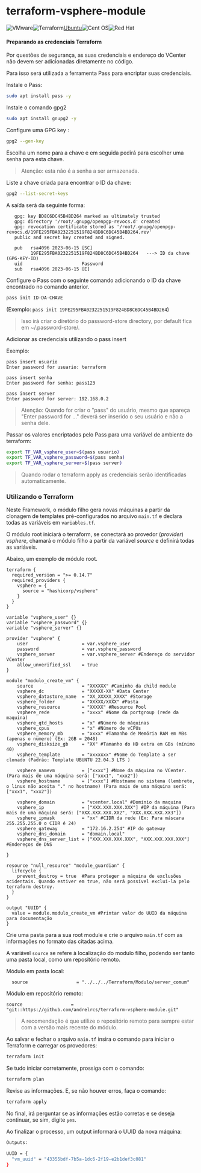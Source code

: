 # terraform-vsphere-module
![VMware](https://img.shields.io/badge/VMware-231f20?style=for-the-badge&logo=VMware&logoColor=white)![Terraform](https://img.shields.io/badge/terraform-%235835CC.svg?style=for-the-badge&logo=terraform&logoColor=white)[Ubuntu](https://img.shields.io/badge/Ubuntu-E95420?style=for-the-badge&logo=ubuntu&logoColor=white)![Cent OS](https://img.shields.io/badge/cent%20os-002260?style=for-the-badge&logo=centos&logoColor=F0F0F0)![Red Hat](https://img.shields.io/badge/Red%20Hat-EE0000?style=for-the-badge&logo=redhat&logoColor=white)


#### Preparando as credenciais Terraform
Por questões de segurança, as suas credenciais e endereço do VCenter não devem ser adicionadas diretamente no código.

Para isso será utilizada a ferramenta Pass para encriptar suas credenciais.

Instale o Pass:
```bash
sudo apt install pass -y
```

Instale o comando gpg2
```bash
sudo apt install gnupg2 -y
```

Configure uma GPG key :
```bash
gpg2 --gen-key
```
Escolha um nome para a chave e em seguida pedirá para escolher uma senha para esta chave.

> Atenção: esta não é a senha a ser armazenada.

Liste a chave criada para encontrar o ID da chave:
```bash
gpg2 --list-secret-keys
```

A saída será da seguinte forma:
```hcl
   gpg: key BD8C6DC45B4BD264 marked as ultimately trusted
   gpg: directory '/root/.gnupg/openpgp-revocs.d' created
   gpg: revocation certificate stored as '/root/.gnupg/openpgp-revocs.d/19FE295FBA0232251519F824BD8C6DC45B4BD264.rev'
   public and secret key created and signed.

   pub   rsa4096 2023-06-15 [SC]
         19FE295FBA0232251519F824BD8C6DC45B4BD264   ---> ID da chave (GPG-KEY-ID)
   uid                      Password
   sub   rsa4096 2023-06-15 [E]                   
```

Configure o Pass com o seguinte comando adicionando o ID da chave encontrado no comando anterior.
```bash
pass init ID-DA-CHAVE
```
 
(Exemplo: `pass init 19FE295FBA0232251519F824BD8C6DC45B4BD264`)

> Isso irá criar o diretório do password-store directory, por default fica em ~/.password-store/. 

Adicionar as credenciais utilizando o pass insert

Exemplo:
```hcl
pass insert usuario
Enter password for usuario: terraform

pass insert senha
Enter password for senha: pass123

pass insert server
Enter password for server: 192.168.0.2
```

> Atenção: Quando for criar o "pass" do usuário, mesmo que apareça "Enter password for ..." deverá ser inserido o seu usuário e não a senha dele.

Passar os valores encriptados pelo Pass para uma variável de ambiente do terraform:
```bash
export TF_VAR_vsphere_user=$(pass usuario)
export TF_VAR_vsphere_password=$(pass senha)
export TF_VAR_vsphere_server=$(pass server)
```

> Quando rodar o terraform apply as credenciais serão identificadas automaticamente.

### Utilizando o Terraform
Neste Framework, o módulo filho gera novas máquinas a partir da clonagem de templates pré-configurados no arquivo `main.tf` e declara todas as variáveis em `variables.tf`. 

O módulo root iniciará o terraform, se conectará ao provedor (*provider*) *vsphere*, chamará o módulo filho a partir da variável *source* e definirá todas as variáveis.

Abaixo, um exemplo de módulo root.

```hcl
terraform {
  required_version = ">= 0.14.7"
  required_providers {
    vsphere = {
      source = "hashicorp/vsphere"
    }
  }
}

variable "vsphere_user" {}
variable "vsphere_password" {}
variable "vsphere_server" {}

provider "vsphere" {
    user                    = var.vsphere_user
    password                = var.vsphere_password
    vsphere_server          = var.vsphere_server #Endereço do servidor VCenter
    allow_unverified_ssl    = true
}

module "modulo_create_vm" {
    source                  = "XXXXXX" #Caminho da child module
    vsphere_dc              = "XXXXX-XX" #Data Center
    vsphere_datastore_name  = "XX_XXXXX_XXXX" #Storage
    vsphere_folder          = "XXXXX/XXXX" #Pasta
    vsphere_resource        = "XXXXX" #Resource Pool
    vsphere_rede            = "xxxx" #Nome da portgroup (rede da maquina)
    vsphere_qtd_hosts       = "x" #Número de máquinas
    vsphere_cpus            = "x" #Número de vCPUs
    vsphere_memory_mb       = "xxxx" #Tamanho de Memória RAM em MBs (apenas o numero) (Ex: 2GB = 2048)
    vsphere_disksize_gb     = "XX" #Tamanho do HD extra em GBs (mínimo 40)
    vsphere_template        = "xxxxxxx" #Nome do Template a ser clonado (Padrão: Template UBUNTU 22.04.3 LTS )

    vsphere_namevm          = ["xxxx"] #Nome da máquina no VCenter.(Para mais de uma máquina será: ["xxx1", "xxx2"])
    vsphere_hostname        = ["xxxx"] #Hostname no sistema (lembrete, o linux não aceita "." no hostname) (Para mais de uma máquina será: ["xxx1", "xxx2"])

    vsphere_domain          = "vcenter.local" #Dominio da maquina
    vsphere_ip              = ["XXX.XXX.XXX.XXX"] #IP da máquina (Para mais de uma máquina será: ["XXX.XXX.XXX.XX2", "XXX.XXX.XXX.XX3"])
    vsphere_ipmask          = "xx" #CIDR da rede (Ex: Para máscara 255.255.255.0 o CIDR é 24) 
    vsphere_gateway         = "172.16.2.254" #IP do gateway
    vsphere_dns_domain      = "domain.local"
    vsphere_dns_server_list = ["XXX.XXX.XXX.XXX", "XXX.XXX.XXX.XXX"] #Endereços de DNS

}

resource "null_resource" "module_guardian" {
  lifecycle {
    prevent_destroy = true  #Para proteger a máquina de exclusões acidentais. Quando estiver em true, não será possível excluí-la pelo terraform destroy. 
  }
}

output "UUID" {
  value = module.modulo_create_vm #Printar valor do UUID da máquina para documentação
}

```
Crie uma pasta para a sua root module e crie o arquivo `main.tf` com as informações no formato das citadas acima.

A variável `source` se refere à localização do modulo filho, podendo ser tanto uma pasta local, como um repositório remoto.

Módulo em pasta local:

```hcl
  source                  = "../../../Terraform/Modulo/server_comum"
```

Módulo em repositório remoto:

```hcl
source                  = "git::https://github.com/andrelrcs/terraform-vsphere-module.git"
```

> A recomendação é que utilize o repositório remoto para sempre estar com a versão mais recente do módulo.

Ao salvar e fechar o arquivo `main.tf` insira o comando para iniciar o Terraform e carregar os provedores:

```bash
terraform init
```

Se tudo iniciar corretamente, prossiga com o comando:
```bash
terraform plan
```

Revise as informações. E, se não houver erros, faça o comando:
```bash
terraform apply
```

No final, irá perguntar se as informações estão corretas e se deseja continuar, se sim, digite `yes`.

Ao finalizar o processo, um output informará o UUID da nova máquina:

```bash
Outputs:

UUID = {
  "vm_uuid" = "43355bdf-7b5a-1dc6-2f19-e2b1def3c081"
}
```